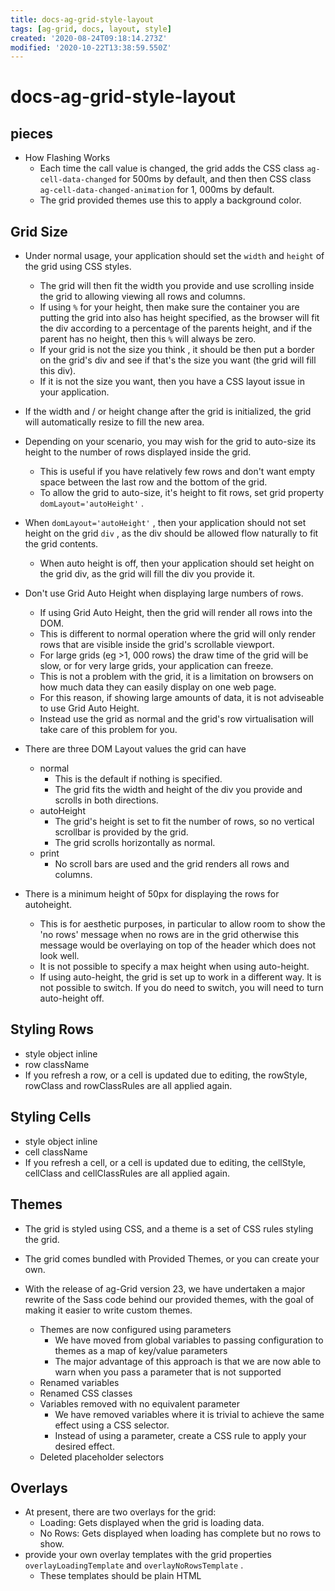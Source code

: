```yaml
---
title: docs-ag-grid-style-layout
tags: [ag-grid, docs, layout, style]
created: '2020-08-24T09:18:14.273Z'
modified: '2020-10-22T13:38:59.550Z'
---
```


# docs-ag-grid-style-layout

## pieces

- How Flashing Works
  - Each time the call value is changed, the grid adds the CSS class `ag-cell-data-changed` for 500ms by default, and then then CSS class `ag-cell-data-changed-animation` for 1, 000ms by default. 
  - The grid provided themes use this to apply a background color.

## Grid Size

- Under normal usage, your application should set the `width` and `height` of the grid using CSS styles. 
  - The grid will then fit the width you provide and use scrolling inside the grid to allowing viewing all rows and columns.
  - If using `%` for your height, then make sure the container you are putting the grid into also has height specified, as the browser will fit the div according to a percentage of the parents height, and if the parent has no height, then this `%` will always be zero.
  - If your grid is not the size you think , it should be then put a border on the grid's div and see if that's the size you want (the grid will fill this div). 
  - If it is not the size you want, then you have a CSS layout issue in your application.
- If the width and / or height change after the grid is initialized, the grid will automatically resize to fill the new area.

- Depending on your scenario, you may wish for the grid to auto-size its height to the number of rows displayed inside the grid. 
  - This is useful if you have relatively few rows and don't want empty space between the last row and the bottom of the grid.
  - To allow the grid to auto-size, it's height to fit rows, set grid property `domLayout='autoHeight'` .
- When `domLayout='autoHeight'` , then your application should not set height on the grid `div` , as the div should be allowed flow naturally to fit the grid contents. 
  - When auto height is off, then your application should set height on the grid div, as the grid will fill the div you provide it.
- Don't use Grid Auto Height when displaying large numbers of rows.
  - If using Grid Auto Height, then the grid will render all rows into the DOM. 
  - This is different to normal operation where the grid will only render rows that are visible inside the grid's scrollable viewport. 
  - For large grids (eg >1, 000 rows) the draw time of the grid will be slow, or for very large grids, your application can freeze. 
  - This is not a problem with the grid, it is a limitation on browsers on how much data they can easily display on one web page. 
  - For this reason, if showing large amounts of data, it is not adviseable to use Grid Auto Height. 
  - Instead use the grid as normal and the grid's row virtualisation will take care of this problem for you.

- There are three DOM Layout values the grid can have
  - normal
    - This is the default if nothing is specified. 
    - The grid fits the width and height of the div you provide and scrolls in both directions.
  - autoHeight
    - The grid's height is set to fit the number of rows, so no vertical scrollbar is provided by the grid. 
    - The grid scrolls horizontally as normal.
  - print
    - No scroll bars are used and the grid renders all rows and columns. 

- There is a minimum height of 50px for displaying the rows for autoheight. 
  - This is for aesthetic purposes, in particular to allow room to show the 'no rows' message when no rows are in the grid otherwise this message would be overlaying on top of the header which does not look well.
  - It is not possible to specify a max height when using auto-height.
  - If using auto-height, the grid is set up to work in a different way. It is not possible to switch. If you do need to switch, you will need to turn auto-height off.

## Styling Rows

- style object inline
- row className
- If you refresh a row, or a cell is updated due to editing, the rowStyle, rowClass and rowClassRules are all applied again. 

## Styling Cells

- style object inline
- cell className
- If you refresh a cell, or a cell is updated due to editing, the cellStyle, cellClass and cellClassRules are all applied again. 

## Themes

- The grid is styled using CSS, and a theme is a set of CSS rules styling the grid. 
- The grid comes bundled with Provided Themes, or you can create your own.

- With the release of ag-Grid version 23, we have undertaken a major rewrite of the Sass code behind our provided themes, with the goal of making it easier to write custom themes.
  - Themes are now configured using parameters
    - We have moved from global variables to passing configuration to themes as a map of key/value parameters
    - The major advantage of this approach is that we are now able to warn when you pass a parameter that is not supported
  - Renamed variables
  - Renamed CSS classes
  - Variables removed with no equivalent parameter
    - We have removed variables where it is trivial to achieve the same effect using a CSS selector. 
    - Instead of using a parameter, create a CSS rule to apply your desired effect. 
  - Deleted placeholder selectors

## Overlays

- At present, there are two overlays for the grid:
  - Loading: Gets displayed when the grid is loading data.
  - No Rows: Gets displayed when loading has complete but no rows to show.
- provide your own overlay templates with the grid properties `overlayLoadingTemplate` and `overlayNoRowsTemplate` . 
  - These templates should be plain HTML
